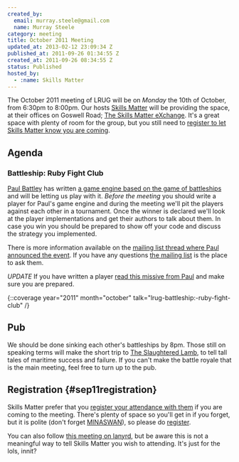 ```yaml
--- 
created_by: 
  email: murray.steele@gmail.com
  name: Murray Steele
category: meeting
title: October 2011 Meeting
updated_at: 2013-02-12 23:09:34 Z
published_at: 2011-09-26 01:34:55 Z
created_at: 2011-09-26 08:34:55 Z
status: Published
hosted_by:
  - :name: Skills Matter
---
```


The October 2011 meeting of LRUG will be on *Monday* the 10th of October, from 6:30pm to 8:00pm.  Our hosts [Skills Matter](http://skillsmatter.com/) will be providing the space, at their offices on Goswell Road; [The Skills Matter eXchange](http://skillsmatter.com/location-details/design-architecture/484/96).  It's a great space with plenty of room for the group, but you still need to <a href="#oct11registration">register to let Skills Matter know you are coming</a>.

## Agenda

### Battleship: Ruby Fight Club

[Paul Battley](http://po-ru.com/) has written [a game engine based on the game of battleships](https://github.com/threedaymonk/battleship) and will be letting us play with it.  *Before the meeting* you should write a player for Paul's game engine and during the meeting we'll pit the players against each other in a tournament.  Once the winner is declared we'll look at the player implementations and get their authors to talk about them.  In case you win you should be prepared to show off your code and discuss the strategy you implemented.

There is more information available on the [mailing list thread where Paul announced the event](http://lists.lrug.org/pipermail/chat-lrug.org/2011-September/006352.html).  If you have any questions [the mailing list](/mailing-list) is the place to ask them.

_UPDATE_ 
If you have written a player [read this missive from Paul](http://lists.lrug.org/pipermail/chat-lrug.org/2011-October/006510.html) and make sure you are prepared.

{::coverage year="2011" month="october" talk="lrug-battleship:-ruby-fight-club" /}

## Pub

We should be done sinking each other's battleships by 8pm.  Those still on speaking terms will make the short trip to [The Slaughtered Lamb](http://www.theslaughteredlambpub.com/), to tell tall tales of maritime success and failure.  If you can't make the battle royale that is the main meeting, feel free to turn up to the pub.

## Registration {#sep11registration}

Skills Matter prefer that you [register your attendance with them](http://skillsmatter.com/podcast/home/lrug-battleship/js-2718) if you are coming to the meeting.  There's plenty of space so you'll get in if you forget, but it is polite (don't forget [MINASWAN](http://oreilly.com/ruby/excerpts/ruby-learning-rails/ruby-glossary.html#I_indexterm_d1e32036)), so please do [register](http://skillsmatter.com/podcast/home/lrug-battleship/js-2718).

You can also follow [this meeting on lanyrd](http://lanyrd.com/2011/lrug-october/), but be aware this is not a meaningful way to tell Skills Matter you wish to attending.  It's just for the lols, innit?
